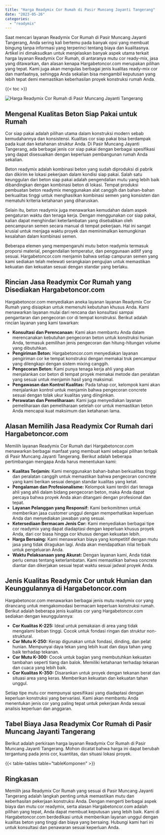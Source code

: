 ```yaml
---
title: "Harga Readymix Cor Rumah di Pasir Muncang Jayanti Tangerang"
date: "2023-05-26"
categories: 
  - "readymix"
---
```



Saat mencari layanan Readymix Cor Rumah di Pasir Muncang Jayanti Tangerang, Anda sering kali bertemu pada banyak opsi yang membuat bingung tanpa informasi yang terperinci tentang biaya dan kualitasnya. Artikel ini dimaksudkan untuk menjelaskan banyak aspek utama terkait harga layanan Readymix Cor Rumah, di antaranya mutu cor ready-mix, jasa yang ditawarkan, dan alasan kenapa Hargabetoncor.com merupakan pilihan yang tepat. Kami juga akan mengulas berbagai jenis kualitas ready-mix cor dan manfaatnya, sehingga Anda sekalian bisa mengambil keputusan yang lebih tepat demi memastikan keberhasilan proyek konstruksi rumah Anda.

{{< toc >}}

![Harga Readymix Cor Rumah di Pasir Muncang Jayanti Tangerang](https://hargareadymixid.github.io/hbc/readymix-hbc%20(37).png)

## Mengenal Kualitas Beton Siap Pakai untuk Rumah

Cor siap pakai adalah pilihan utama dalam konstruksi modern sebab kemudahannya dan konsistensi. Kualitas cor siap pakai bisa berdampak pada kuat dan ketahanan struktur Anda. Di Pasir Muncang Jayanti Tangerang, ada berbagai jenis cor siap pakai dengan berbagai spesifikasi yang dapat disesuaikan dengan keperluan pembangunan rumah Anda sekalian.

Beton readymix adalah kombinasi beton yang sudah diproduksi di pabrik dan dikirim ke lokasi pekerjaan dalam kondisi siap pakai. Salah satu keunggulan dari beton siap pakai adalah pengendalian mutu yang lebih baik dibandingkan dengan kombinasi beton di lokasi. Tempat produksi pembuatan beton readymix menggunakan alat canggih dan bahan-bahan berkualitas tinggi untuk menghasilkan kombinasi semen yang konsisten dan mematuhi kriteria ketahanan yang diharuskan.

Selain itu, beton readymix juga menawarkan kemudahan dalam aspek pengaturan waktu dan tenaga kerja. Dengan menggunakan cor siap pakai, kalian dapat menghindari keterlambatan yang disebabkan oleh pencampuran semen secara manual di tempat pekerjaan. Hal ini sangat krusial untuk menjaga waktu proyek dan meminimalkan kemungkinan kesalahan dalam kombinasi semen.

Beberapa elemen yang mempengaruhi mutu beton readymix termasuk proporsi material, pengendalian temperatur, dan penggunaan aditif yang sesuai. Hargabetoncor.com menjamin bahwa setiap campuran semen yang kami sediakan telah melewati serangkaian pengujian untuk memastikan kekuatan dan kekuatan sesuai dengan standar yang berlaku.

## Rincian Jasa Readymix Cor Rumah yang Disediakan Hargabetoncor.com

Hargabetoncor.com menyediakan aneka layanan layanan Readymix Cor Rumah yang disiapkan untuk memenuhi kebutuhan khusus Anda. Kami menawarkan layanan mulai dari rencana dan konsultasi sampai pengantaran dan pengecoran cor di tempat konstruksi. Berikut adalah rincian layanan yang kami tawarkan:

- **Konsultasi dan Perencanaan:** Kami akan membantu Anda dalam merencanakan kebutuhan pengecoran beton untuk konstruksi hunian Anda, termasuk pemilihan jenis pengecoran dan hitung-hitungan volume yang dibutuhkan.
- **Pengiriman Beton:** Hargabetoncor.com menyediakan layanan pengiriman cor ke tempat konstruksi dengan memakai truk pencampur yang dilengkapi dengan sistem mixing canggih.
- **Pengecoran Beton:** Kami punya tenaga kerja ahli yang akan menjalankan cor beton di tempat proyek memakai metode dan peralatan yang sesuai untuk menjamin hasil yang maksimal.
- **Pengawasan dan Kontrol Kualitas:** Pada tahap cor, kelompok kami akan menjalankan kontrol untuk menjamin bahwa pengecoran concrete sesuai dengan tolak ukur kualitas yang diinginkan.
- **Perawatan dan Pemeliharaan:** Kami juga menyediakan layanan pemeliharaan dan pemeliharaan setelah cor untuk memastikan beton Anda mencapai kuat maksimum dan ketahanan lama.

## Alasan Memilih Jasa Readymix Cor Rumah dari Hargabetoncor.com

Memilih layanan Readymix Cor Rumah dari Hargabetoncor.com menawarkan berbagai manfaat yang membuat kami sebagai pilihan terbaik di Pasir Muncang Jayanti Tangerang. Berikut adalah beberapa pertimbangan mengapa Anda harus menentukan kami:

- **Kualitas Terjamin:** Kami menggunakan bahan-bahan berkualitas tinggi dan peralatan canggih untuk memastikan bahwa pengecoran concrete yang kami berikan sesuai dengan standar kualitas yang ketat.
- **Pengalaman dan Profesionalisme:** Kelompok kami terdiri dari tenaga ahli yang ahli dalam bidang pengecoran beton, maka Anda dapat percaya bahwa proyek Anda akan ditangani dengan profesional dan tepat.
- **Layanan Pelanggan yang Responsif:** Kami berkomitmen untuk memberikan jasa customer unggul dengan memperhatikan keperluan Anda dan menyediakan jawaban yang sesuai.
- **Ketersediaan Bermacam Jenis Cor:** Kami menyediakan berbagai tipe cor readymix yang dapat diadaptasi dengan keperluan khusus proyek Anda, dari cor biasa hingga cor khusus dengan kekuatan lebih.
- **Harga Bersaing:** Kami menawarkan biaya yang kompetitif dengan mutu jasa yang tidak diragukan lagi. Anda akan mendapatkan nilai terbaik untuk pengeluaran Anda.
- **Waktu Pelaksanaan yang Akurat:** Dengan layanan kami, Anda tidak perlu cemas tentang keterlambatan. Kami memastikan bahwa concrete diantar dan dikerjakan sesuai tepat waktu sesuai jadwal proyek Anda.

## Jenis Kualitas Readymix Cor untuk Hunian dan Keunggulannya di Hargabetoncor.com

Hargabetoncor.com menawarkan berbagai jenis mutu readymix cor yang dirancang untuk mengakomodasi bermacam keperluan konstruksi rumah. Berikut adalah beberapa jenis kualitas cor yang Hargabetoncor.com sediakan dengan keunggulannya:

- **Cor Kualitas K-225:** Ideal untuk pemakaian di area yang tidak mengalami beban tinggi. Cocok untuk fondasi ringan dan struktur non-struktural.
- **Cor Mutu K-250:** Kerap digunakan untuk fondasi, dinding, dan pelat hunian. Mempunyai daya tekan yang lebih kuat dan daya tahan yang baik terhadap tekanan.
- **Cor Mutu K-300:** Cocok untuk bagian yang membutuhkan kekuatan tambahan seperti tiang dan balok. Memiliki ketahanan terhadap tekanan dan cuaca yang lebih baik.
- **Cor Kualitas K-350:** Disarankan untuk proyek dengan tekanan berat dan situasi area yang keras. Memberikan kekuatan dan kekuatan tahan unggul.

Setiap tipe mutu cor mempunyai spesifikasi yang diadaptasi dengan keperluan konstruksi yang bervariasi. Kami akan membantu Anda menentukan jenis cor yang paling tepat untuk pekerjaan Anda sesuai analisis keperluan dan anggaran.

## Tabel Biaya Jasa Readymix Cor Rumah di Pasir Muncang Jayanti Tangerang

Berikut adalah perkiraan harga layanan Readymix Cor Rumah di Pasir Muncang Jayanti Tangerang. Mohon dicatat bahwa harga ini dapat berubah tergantung pada jenis cor, kuantitas, dan situasi lokasi proyek.

{{< table-tables table="tableKomponen" >}}

## Ringkasan

Memilih jasa Readymix Cor Rumah yang sesuai di Pasir Muncang Jayanti Tangerang adalah langkah penting untuk memastikan mutu dan keberhasilan pekerjaan konstruksi Anda. Dengan mengerti berbagai aspek biaya dan mutu cor readymix, serta alasan Hargabetoncor.com adalah pilihan yang tepat, Anda dapat membuat keputusan yang lebih baik. Kami di Hargabetoncor.com berdedikasi untuk memberikan layanan unggul dengan kualitas beton yang tinggi dan biaya yang bersaing. Hubungi kami hari ini untuk konsultasi dan penawaran sesuai keperluan Anda.
